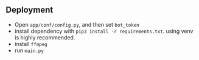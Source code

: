 ## Deployment
- Open `app/conf/config.py`, and then set `bot_token`
- install dependency with `pip3 install -r requirements.txt`. using venv is highly recommended.
- install `ffmpeg`
- run `main.py`
